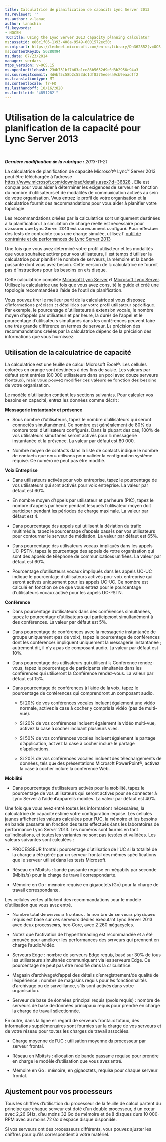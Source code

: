 ```yaml
---
title: Calculatrice de planification de capacité Lync Server 2013
ms.reviewer: ''
ms.author: v-lanac
author: lanachin
f1.keywords:
- NOCSH
TOCTitle: Using the Lync Server 2013 capacity planning calculator
ms:assetid: e86c1f05-1393-408a-9549-6001572ec50d
ms:mtpsurl: https://technet.microsoft.com/en-us/library/Dn362852(v=OCS.15)
ms:contentKeyID: 56280894
ms.date: 07/23/2014
manager: serdars
mtps_version: v=OCS.15
ms.openlocfilehash: 230b731bf7b63a1ce86b5652d9e3d3b2956c94a3
ms.sourcegitcommit: 4d6bf5c58b2c553dc1df8375ede4a9cb9eaadff2
ms.translationtype: MT
ms.contentlocale: fr-FR
ms.lasthandoff: 10/16/2020
ms.locfileid: "48512821"
---
```

# <a name="using-the-capacity-planning-calculator-for-lync-server-2013"></a>Utilisation de la calculatrice de planification de la capacité pour Lync Server 2013

<div data-xmlns="http://www.w3.org/1999/xhtml">

<div class="topic" data-xmlns="http://www.w3.org/1999/xhtml" data-msxsl="urn:schemas-microsoft-com:xslt" data-cs="https://msdn.microsoft.com/">

<div data-asp="https://msdn2.microsoft.com/asp">



</div>

<div id="mainSection">

<div id="mainBody">

<span> </span>

_**Dernière modification de la rubrique :** 2013-11-21_

La calculatrice de planification de capacité Microsoft® Lync™ Server 2013 peut être téléchargée à l’adresse <https://www.microsoft.com/download/details.aspx?id=36828> . Elle est conçue pour vous aider à déterminer les exigences de serveur en fonction du nombre d’utilisateurs et de modalités de communication activés au sein de votre organisation. Vous entrez le profil de votre organisation et la calculatrice fournit des recommandations pour vous aider à planifier votre topologie.

Les recommandations créées par la calculatrice sont uniquement destinées à la planification. La simulation de charge réelle est nécessaire pour s’assurer que Lync Server 2013 est correctement configuré. Pour effectuer des tests de contrainte sous une charge simulée, utilisez l' [outil de contrainte et de performances de Lync Server 2013](https://go.microsoft.com/fwlink/?linkid=282724).

Une fois que vous avez déterminé votre profil utilisateur et les modalités que vous souhaitez activer pour vos utilisateurs, il est temps d’utiliser la calculatrice pour planifier le nombre de serveurs, la mémoire et la bande passante dont vous avez besoin. Cette version de la calculatrice ne fournit pas d’instructions pour les besoins en e/s disque.

Cette calculatrice complète [Microsoft Lync Server](https://go.microsoft.com/fwlink/?linkid=282725) et [Microsoft Lync Server](lync-server-2013-planning.md). Utilisez la calculatrice une fois que vous avez consulté le guide et créé une topologie recommandée à l’aide de l’outil de planification.

Vous pouvez tirer le meilleur parti de la calculatrice si vous disposez d’informations précises et détaillées sur votre profil utilisateur spécifique. Par exemple, le pourcentage d’utilisateurs à extension vocale, le nombre moyen d’appels par utilisateur et par heure, la durée de l’appel et le pourcentage d’utilisateurs simultanés dans les conférences peuvent faire une très grande différence en termes de serveur. La précision des recommandations créées par la calculatrice dépend de la précision des informations que vous fournissez.

<div>

## <a name="using-the-capacity-calculator"></a>Utilisation de la calculatrice de capacité

La calculatrice est une feuille de calcul Microsoft Excel®. Les cellules colorées en orange sont destinées à des fins de saisie. Les valeurs par défaut sont entrées (80 000 utilisateurs dans un pool avec douze serveurs frontaux), mais vous pouvez modifier ces valeurs en fonction des besoins de votre organisation.

Le modèle d’utilisation contient les sections suivantes. Pour calculer vos besoins en capacité, entrez les données comme décrit :

**Messagerie instantanée et présence**

  - Sous nombre d’utilisateurs, tapez le nombre d’utilisateurs qui seront connectés simultanément. Ce nombre est généralement de 80% du nombre total d’utilisateurs configurés. Dans la plupart des cas, 100% de vos utilisateurs simultanés seront activés pour la messagerie instantanée et la présence. La valeur par défaut est 80 000.

  - Nombre moyen de contacts dans la liste de contacts indique le nombre de contacts que nous utilisons pour valider la configuration système requise. Ce numéro ne peut pas être modifié.

**Voix Entreprise**

  - Dans utilisateurs activés pour voix entreprise, tapez le pourcentage de vos utilisateurs qui sont activés pour voix entreprise. La valeur par défaut est 60%.

  - En nombre moyen d’appels par utilisateur et par heure (PIC), tapez le nombre d’appels par heure pendant lesquels l’utilisateur moyen doit participer pendant les périodes de charge maximale. La valeur par défaut est 4.

  - Dans pourcentage des appels qui utilisent la déviation du trafic multimédia, tapez le pourcentage d’appels passés par vos utilisateurs pour contourner le serveur de médiation. La valeur par défaut est 65%.

  - Dans pourcentage des utilisateurs vocaux impliqués dans les appels UC-PSTN, tapez le pourcentage des appels de votre organisation qui sont des appels de téléphone de communications unifiées. La valeur par défaut est 60%.

  - Pourcentage d’utilisateurs vocaux impliqués dans les appels UC-UC indique le pourcentage d’utilisateurs activés pour voix entreprise qui seront activés uniquement pour les appels UC-UC. Ce nombre est calculé en fonction de ce que vous entrez pour le pourcentage d’utilisateurs vocaux activé pour les appels UC-PSTN.

**Conférence**

  - Dans pourcentage d’utilisateurs dans des conférences simultanées, tapez le pourcentage d’utilisateurs qui participeront simultanément à des conférences. La valeur par défaut est 5%.

  - Dans pourcentage de conférences avec la messagerie instantanée de groupe uniquement (pas de voix), tapez le pourcentage de conférences dont les conférences impliquent uniquement la messagerie instantanée ; autrement dit, il n’y a pas de composant audio. La valeur par défaut est 10%.

  - Dans pourcentage des utilisateurs qui utilisent la Conférence rendez-vous, tapez le pourcentage de participants simultanés dans les conférences qui utiliseront la Conférence rendez-vous. La valeur par défaut est 15%.

  - Dans pourcentage de conférences à l’aide de la voix, tapez le pourcentage de conférences qui comprendront un composant audio.
    
      - Si 20% de vos conférences vocales incluent également une vidéo normale, activez la case à cocher y compris la vidéo (pas de multi-vue).
    
      - Si 20% de vos conférences incluent également la vidéo multi-vue, activez la case à cocher incluant plusieurs vues.
    
      - Si 50% de vos conférences vocales incluent également le partage d’application, activez la case à cocher inclure le partage d’applications.
    
      - Si 20% de vos conférences vocales incluent des téléchargements de données, tels que des présentations Microsoft PowerPoint®, activez la case à cocher inclure la conférence Web.

**Mobilité**

  - Dans pourcentage d’utilisateurs activés pour la mobilité, tapez le pourcentage de vos utilisateurs qui seront activés pour se connecter à Lync Server à l’aide d’appareils mobiles. La valeur par défaut est 40%.

Une fois que vous avez entré toutes les informations nécessaires, la calculatrice de capacité estime votre configuration requise. Les cellules jaunes affichent les valeurs calculées pour l’UC, la mémoire et les besoins en bande passante en fonction des tests effectués dans les laboratoires de performance Lync Server 2013. Les numéros sont fournis en tant qu’indications, et toutes les variantes ne sont pas testées et validées. Les valeurs suivantes sont calculées :

  - PROCESSEUR frontal : pourcentage d’utilisation de l’UC si la totalité de la charge a été gérée par un serveur frontal des mêmes spécifications que le serveur utilisé dans les tests Microsoft.

  - Réseau en Mbits/s : bande passante requise en mégabits par seconde (Mbits/s) pour la charge de travail correspondante.

  - Mémoire en Go : mémoire requise en gigaoctets (Go) pour la charge de travail correspondante.

Les cellules vertes affichent des recommandations pour le modèle d’utilisation que vous avez entré.

  - Nombre total de serveurs frontaux : le nombre de serveurs physiques requis est basé sur des serveurs dédiés exécutant Lync Server 2013 avec deux processeurs, hex-Core, avec 2 260 mégacycles.

  - Notez que l’activation de l’hyperthreading est recommandée et a été prouvée pour améliorer les performances des serveurs qui prennent en charge l’audio/vidéo.

  - Serveurs Edge : nombre de serveurs Edge requis, basé sur 30% de tous les utilisateurs simultanés communiquant via les serveurs Edge. Ce pourcentage ne peut pas être modifié dans la calculatrice.

  - Magasin d’archivage/d’appel des détails d’enregistrement/de qualité de l’expérience : nombre de magasins requis pour les fonctionnalités d’archivage ou de surveillance, s’ils sont activés dans votre organisation.

  - Serveur de base de données principal requis (pools requis) : nombre de serveurs de base de données principaux requis pour prendre en charge la charge de travail sélectionnée.

En outre, dans la ligne en regard de serveurs frontaux totaux, des informations supplémentaires sont fournies sur la charge de vos serveurs et de votre réseau pour toutes les charges de travail associées.

  - Charge moyenne de l’UC : utilisation moyenne du processeur par serveur frontal.

  - Réseau en Mbits/s : allocation de bande passante requise pour prendre en charge le modèle d’utilisation que vous avez entré.

  - Mémoire en Go : mémoire, en gigaoctets, requise pour chaque serveur frontal.

</div>

<div>

## <a name="adjusting-for-your-processors"></a>Ajustement pour vos processeurs

Tous les chiffres d’utilisation du processeur de la feuille de calcul partent du principe que chaque serveur est doté d’un double processeur, d’un cœur avec 2,26 GHz, d’au moins 32 Go de mémoire et de 8 disques durs 10 000-RPM avec au moins 72 Go d’espace disque disponible.

Si vos serveurs ont des processeurs différents, vous pouvez ajuster les chiffres pour qu’ils correspondent à votre matériel.

</div>

</div>

<span> </span>

</div>

</div>

</div>

